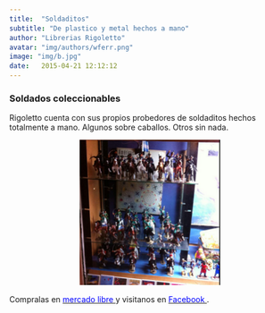 ```yaml
---
title:  "Soldaditos"
subtitle: "De plastico y metal hechos a mano"
author: "Librerias Rigoletto"
avatar: "img/authors/wferr.png"
image: "img/b.jpg"
date:   2015-04-21 12:12:12
---
```


### Soldados coleccionables
Rigoletto cuenta con sus propios probedores de soldaditos hechos totalmente a mano. Algunos sobre caballos. Otros sin nada.
<center> 
<img src="/img/sold.png" class="fit image"  style="max-width: 50%; height: auto;">
</center>






Compralas en <a href="http://listado.mercadolibre.com.ar/_CustId_113738581"> <font color="blue"> mercado libre </font></a>  y visitanos en <a href="https://www.facebook.com/rigolettonegocio/"><font color="blue"> Facebook </font></a>.
